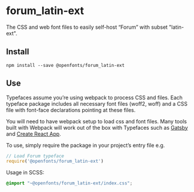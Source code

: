 
# forum_latin-ext

The CSS and web font files to easily self-host “Forum” with subset "latin-ext".

## Install

`npm install --save @openfonts/forum_latin-ext`

## Use

Typefaces assume you’re using webpack to process CSS and files. Each typeface
package includes all necessary font files (woff2, woff) and a CSS file with
font-face declarations pointing at these files.

You will need to have webpack setup to load css and font files. Many tools built
with Webpack will work out of the box with Typefaces such as [Gatsby](https://github.com/gatsbyjs/gatsby)
and [Create React App](https://github.com/facebookincubator/create-react-app).

To use, simply require the package in your project’s entry file e.g.

```javascript
// Load Forum typeface
require('@openfonts/forum_latin-ext')
```

Usage in SCSS:
```scss
@import "~@openfonts/forum_latin-ext/index.css";
```
